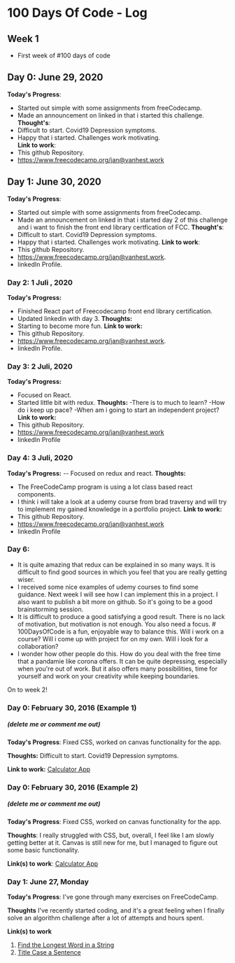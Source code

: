 # 100 Days Of Code - Log

## Week 1
- First week of #100 days of code

## Day 0: June 29, 2020
**Today's Progress**:
- Started out simple with some assignments from freeCodecamp. 
- Made an announcement on linked in that i started this challenge. 
**Thought's**:
- Difficult to start. Covid19 Depression symptoms.
- Happy that i started. Challenges work motivating.   
**Link to work**: 
- This github Repository. 
- https://www.freecodecamp.org/jan@vanhest.work
## Day 1: June 30, 2020
**Today's Progress**:
- Started out simple with some assignments from freeCodecamp.
- Made an announcement on linked in that i started day 2 of this  challenge and i want to finish the front end library certfication of FCC.
**Thought's**:
- Difficult to start. Covid19 Depression symptoms.
- Happy that i started. Challenges work motivating.
**Link to work**:
- This github Repository.
- https://www.freecodecamp.org/jan@vanhest.work.
- linkedIn Profile.
### Day 2: 1 Juli , 2020
**Today's Progress:**
- Finished React part of Freecodecamp front end library certification. 
- Updated linkedin with day 3. 
**Thoughts:** 
- Starting to become more fun. 
**Link to work:**
- This github Repository.
- https://www.freecodecamp.org/jan@vanhest.work.
- linkedIn Profile.
### Day 3: 2 Juli, 2020
**Today's Progress:**
- Focused on React.
- Started little bit with redux. 
**Thoughts:**
-There is to much to learn? 
-How do i keep up pace? 
-When am i going to start an independent project? 
**Link to work:**
- This github Repository.
- https://www.freecodecamp.org/jan@vanhest.work
- linkedIn Profile
### Day 4: 3 Juli, 2020
**Today's Progress:**
-- Focused on redux and react. 
**Thoughts:**
- The FreeCodeCamp program is using a lot class based react components. 
- I think i will take a look at a udemy course from brad traversy and will try to implement my gained knowledge in a portfolio project. 
**Link to work:**
- This github Repository.
- https://www.freecodecamp.org/jan@vanhest.work
- linkedIn Profile
### Day 6: 
- It is quite amazing that redux can be explained in so many ways. It is difficult to find good sources in which you feel that you are really getting wiser.
- I received some nice examples of udemy courses to find some guidance. Next week I will see how I can implement this in a project. I also want to publish a bit more on github. So it's going to be a good brainstorming session.
- It is difficult to produce a good satisfying a good result. There is no lack of motivation, but motivation is not enough. You also need a focus. # 100DaysOfCode is a fun, enjoyable way to balance this. Will i work on a course? Will i come up with project for on my own. Will i look for a collaboration?
- I wonder how other people do this. How do you deal with the free time that a pandamie like corona offers. It can be quite depressing, especially when you're out of work. But it also offers many possibilities, time for yourself and work on your creativity while keeping boundaries.

On to week 2!


### Day 0: February 30, 2016 (Example 1)
##### (delete me or comment me out)

**Today's Progress**: Fixed CSS, worked on canvas functionality for the app.

**Thoughts:** Difficult to start. Covid19 Depression symptoms. 

**Link to work:** [Calculator App](http://www.example.com)

### Day 0: February 30, 2016 (Example 2)
##### (delete me or comment me out)

**Today's Progress**: Fixed CSS, worked on canvas functionality for the app.

**Thoughts**: I really struggled with CSS, but, overall, I feel like I am slowly getting better at it. Canvas is still new for me, but I managed to figure out some basic functionality.

**Link(s) to work**: [Calculator App](http://www.example.com)


### Day 1: June 27, Monday

**Today's Progress**: I've gone through many exercises on FreeCodeCamp.

**Thoughts** I've recently started coding, and it's a great feeling when I finally solve an algorithm challenge after a lot of attempts and hours spent.

**Link(s) to work**
1. [Find the Longest Word in a String](https://www.freecodecamp.com/challenges/find-the-longest-word-in-a-string)
2. [Title Case a Sentence](https://www.freecodecamp.com/challenges/title-case-a-sentence)
